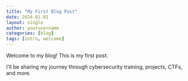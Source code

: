 ```yaml
---
title: "My First Blog Post"
date: 2024-01-01
layout: single
author: yourusername
categories: [blog]
tags: [intro, welcome]
---
```


Welcome to my blog! This is my first post.

I'll be sharing my journey through cybersecurity training, projects, CTFs, and more.
